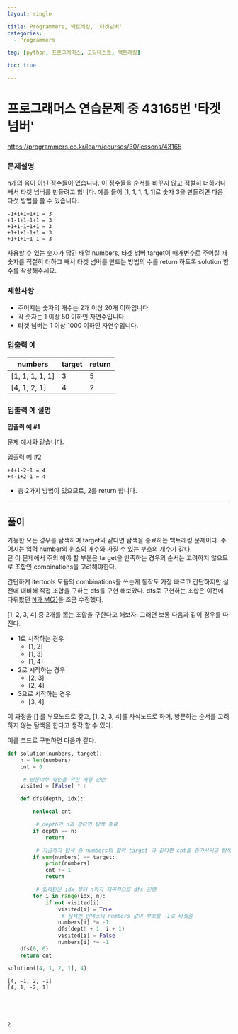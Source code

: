 ```yaml
---
layout: single

title: Programmers, 백트레킹, '타겟넘버'
categories:
  - Programmers

tag: [python, 프로그래머스, 코딩테스트, 백트래킹]

toc: true

---
```


# 프로그래머스 연습문제 중 43165번 '타겟넘버'
<a href = 'https://programmers.co.kr/learn/courses/30/lessons/43165'>https://programmers.co.kr/learn/courses/30/lessons/43165</a>

### 문제설명

n개의 음이 아닌 정수들이 있습니다. 이 정수들을 순서를 바꾸지 않고 적절히 더하거나 빼서 타겟 넘버를 만들려고 합니다. 예를 들어 [1, 1, 1, 1, 1]로 숫자 3을 만들려면 다음 다섯 방법을 쓸 수 있습니다.

    -1+1+1+1+1 = 3
    +1-1+1+1+1 = 3
    +1+1-1+1+1 = 3
    +1+1+1-1+1 = 3
    +1+1+1+1-1 = 3

사용할 수 있는 숫자가 담긴 배열 numbers, 타겟 넘버 target이 매개변수로 주어질 때 숫자를 적절히 더하고 빼서 타겟 넘버를 만드는 방법의 수를 return 하도록 solution 함수를 작성해주세요.

### 제한사항

+ 주어지는 숫자의 개수는 2개 이상 20개 이하입니다.
+ 각 숫자는 1 이상 50 이하인 자연수입니다.
+ 타겟 넘버는 1 이상 1000 이하인 자연수입니다.

### 입출력 예


| numbers         | target | return |
|-----------------|--------|--------|
| [1, 1, 1, 1, 1] | 3      | 5      |
| [4, 1, 2, 1]    | 4      | 2      |

### 입출력 예 설명

**입출력 예 #1**

문제 예시와 같습니다.

입출력 예 #2

    +4+1-2+1 = 4
    +4-1+2-1 = 4
+ 총 2가지 방법이 있으므로, 2를 return 합니다.

---
## 풀이

가능한 모든 경우를 탐색하며 target와 같다면 탐색을 종료하는 백트래킹 문제이다. 주어지는 입력 number의 원소의 개수와 가질 수 있는 부호의 개수가 같다.  
단 이 문제에서 주의 해야 할 부분은 target을 만족하는 경우의 순서는 고려하지 않으므로 조합인 combinations을 고려해야한다.

간단하게 itertools 모듈의 combinations을 쓰는게 동작도 가장 빠르고 간단하지만 실전에 대비해 직접 조합을 구하는 dfs를 구현 해보았다. dfs로 구현하는 조합은 이전에 다뤄봤던 [N과 M(2)](https://bo-oseng.github.io/boj/boj-15685/)을 조금 수정했다.

[1, 2, 3, 4] 중 2개를 뽑는 조합을 구한다고 해보자. 그러면 보통 다음과 같이 경우를 따진다.  
  + 1로 시작하는 경우
    + [1, 2]
    + [1, 3]
    + [1, 4]
  + 2로 시작하는 경우
    + [2, 3]
    + [2, 4]
  + 3으로 시작하는 경우
    + [3, 4]

이 과정을 [] 를 부모노드로 갖고, [1, 2, 3, 4]를 자식노드로 하며, 방문하는 순서를 고려하지 않는 탐색을 한다고 생각 할 수 있다.    

  이를 코드로 구현하면 다음과 같다.



```python
def solution(numbers, target):
    n = len(numbers)
    cnt = 0

     # 방문여부 확인을 위한 배열 선언
    visited = [False] * n

    def dfs(depth, idx):

        nonlocal cnt

         # depth가 n과 같다면 탐색 종료
        if depth == n:
            return

         # 지금까지 탐색 중 numbers의 합이 target 과 같다면 cnt를 증가시키고 탐색 종료
        if sum(numbers) == target:
            print(numbers)
            cnt += 1
            return

         # 입력받은 idx 부터 n까지 재귀적으로 dfs 진행
        for i in range(idx, n):
            if not visited[i]:
                visited[i] = True
                 # 탐색한 인덱스의 numbers 값의 부호를 -1로 바꿔줌
                numbers[i] *= -1
                dfs(depth + 1, i + 1)
                visited[i] = False
                numbers[i] *= -1
    dfs(0, 0)
    return cnt

solution([4, 1, 2, 1], 4)
```

    [4, -1, 2, -1]
    [4, 1, -2, 1]
    




    2


